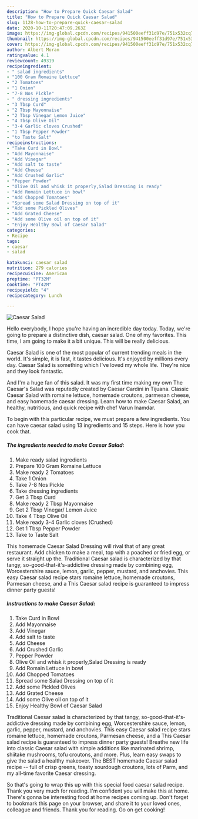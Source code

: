 ```yaml
---
description: "How to Prepare Quick Caesar Salad"
title: "How to Prepare Quick Caesar Salad"
slug: 1128-how-to-prepare-quick-caesar-salad
date: 2020-10-11T20:47:09.263Z
image: https://img-global.cpcdn.com/recipes/941500eeff31d97e/751x532cq70/caesar-salad-recipe-main-photo.jpg
thumbnail: https://img-global.cpcdn.com/recipes/941500eeff31d97e/751x532cq70/caesar-salad-recipe-main-photo.jpg
cover: https://img-global.cpcdn.com/recipes/941500eeff31d97e/751x532cq70/caesar-salad-recipe-main-photo.jpg
author: Albert Moran
ratingvalue: 4.1
reviewcount: 49319
recipeingredient:
- " salad ingredients"
- "100 Gram Romaine Lettuce"
- "2 Tomatoes"
- "1 Onion"
- "7-8 Nos Pickle"
- " dressing ingredients"
- "3 Tbsp Curd"
- "2 Tbsp Mayonnaise"
- "2 Tbsp Vinegar Lemon Juice"
- "4 Tbsp Olive Oil"
- "3-4 Garlic cloves Crushed"
- "1 Tbsp Pepper Powder"
- "to Taste Salt"
recipeinstructions:
- "Take Curd in Bowl"
- "Add Mayonnaise"
- "Add Vinegar"
- "Add salt to taste"
- "Add Cheese"
- "Add Crushed Garlic"
- "Pepper Powder"
- "Olive Oil and whisk it properly,Salad Dressing is ready"
- "Add Romain Lettuce in bowl"
- "Add Chopped Tomatoes"
- "Spread some Salad Dressing on top of it"
- "Add some Pickled Olives"
- "Add Grated Cheese"
- "Add some Olive oil on top of it"
- "Enjoy Healthy Bowl of Caesar Salad"
categories:
- Recipe
tags:
- caesar
- salad

katakunci: caesar salad 
nutrition: 279 calories
recipecuisine: American
preptime: "PT32M"
cooktime: "PT42M"
recipeyield: "4"
recipecategory: Lunch

---
```



![Caesar Salad](https://img-global.cpcdn.com/recipes/941500eeff31d97e/751x532cq70/caesar-salad-recipe-main-photo.jpg)

Hello everybody, I hope you're having an incredible day today. Today, we're going to prepare a distinctive dish, caesar salad. One of my favorites. This time, I am going to make it a bit unique. This will be really delicious.

Caesar Salad is one of the most popular of current trending meals in the world. It's simple, it is fast, it tastes delicious. It's enjoyed by millions every day. Caesar Salad is something which I've loved my whole life. They're nice and they look fantastic.

And I&#39;m a huge fan of this salad. It was my first time making my own The Caesar&#39;s Salad was reputedly created by Caesar Cardini in Tijuana. Classic Caesar Salad with romaine lettuce, homemade croutons, parmesan cheese, and easy homemade caesar dressing. Learn how to make Caesar Salad, an healthy, nutritious, and quick recipe with chef Varun Inamdar.


To begin with this particular recipe, we must prepare a few ingredients. You can have caesar salad using 13 ingredients and 15 steps. Here is how you cook that.

<!--inarticleads1-->

##### The ingredients needed to make Caesar Salad:

1. Make ready  salad ingredients
1. Prepare 100 Gram Romaine Lettuce
1. Make ready 2 Tomatoes
1. Take 1 Onion
1. Take 7-8 Nos Pickle
1. Take  dressing ingredients
1. Get 3 Tbsp Curd
1. Make ready 2 Tbsp Mayonnaise
1. Get 2 Tbsp Vinegar/ Lemon Juice
1. Take 4 Tbsp Olive Oil
1. Make ready 3-4 Garlic cloves (Crushed)
1. Get 1 Tbsp Pepper Powder
1. Take to Taste Salt


This homemade Caesar Salad Dressing will rival that of any great restaurant. Add chicken to make a meal, top with a poached or fried egg, or serve it straight up the. Traditional Caesar salad is characterized by that tangy, so-good-that-it&#39;s-addictive dressing made by combining egg, Worcestershire sauce, lemon, garlic, pepper, mustard, and anchovies. This easy Caesar salad recipe stars romaine lettuce, homemade croutons, Parmesan cheese, and a This Caesar salad recipe is guaranteed to impress dinner party guests! 

<!--inarticleads2-->

##### Instructions to make Caesar Salad:

1. Take Curd in Bowl
1. Add Mayonnaise
1. Add Vinegar
1. Add salt to taste
1. Add Cheese
1. Add Crushed Garlic
1. Pepper Powder
1. Olive Oil and whisk it properly,Salad Dressing is ready
1. Add Romain Lettuce in bowl
1. Add Chopped Tomatoes
1. Spread some Salad Dressing on top of it
1. Add some Pickled Olives
1. Add Grated Cheese
1. Add some Olive oil on top of it
1. Enjoy Healthy Bowl of Caesar Salad


Traditional Caesar salad is characterized by that tangy, so-good-that-it&#39;s-addictive dressing made by combining egg, Worcestershire sauce, lemon, garlic, pepper, mustard, and anchovies. This easy Caesar salad recipe stars romaine lettuce, homemade croutons, Parmesan cheese, and a This Caesar salad recipe is guaranteed to impress dinner party guests! Breathe new life into classic Caesar salad with simple additions like marinated shrimp, shiitake mushrooms, tofu croutons, and more. Plus, learn easy swaps to give the salad a healthy makeover. The BEST homemade Caesar salad recipe -- full of crisp greens, toasty sourdough croutons, lots of Parm, and my all-time favorite Caesar dressing. 

So that's going to wrap this up with this special food caesar salad recipe. Thank you very much for reading. I'm confident you will make this at home. There's gonna be interesting food at home recipes coming up. Don't forget to bookmark this page on your browser, and share it to your loved ones, colleague and friends. Thank you for reading. Go on get cooking!
